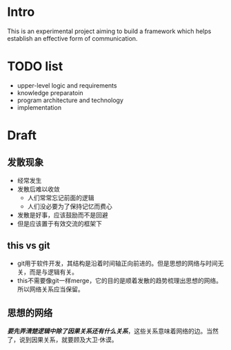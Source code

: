 # Intro
This is an experimental project aiming to build a framework which helps establish an effective form of communication.

# TODO list
- upper-level logic and requirements
- knowledge preparatoin
- program architecture and technology
- implementation

# Draft

## 发散现象

- 经常发生
- 发散后难以收敛
  - 人们常常忘记前面的逻辑
  - 人们没必要为了保持记忆而费心
- 发散是好事，应该鼓励而不是回避
- 但是应该置于有效交流的框架下

## this vs git

- git用于软件开发，其结构是沿着时间轴正向前进的。但是思想的网络与时间无关，而是与逻辑有关。
- this不需要像git一样merge，它的目的是顺着发散的趋势梳理出思想的网络。所以网络关系应当保留。

## 思想的网络

***要先弄清楚逻辑中除了因果关系还有什么关系***，这些关系意味着网络的边。当然了，说到因果关系，就要顾及大卫·休谟。
